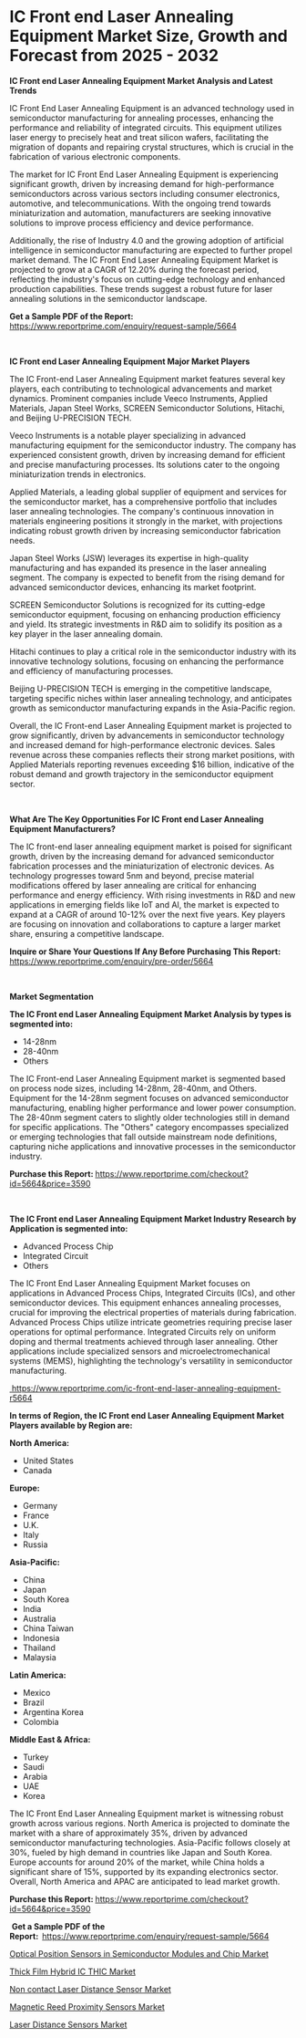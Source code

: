 <p><h1>IC Front end Laser Annealing Equipment Market Size, Growth and Forecast from 2025 - 2032</h1></p><p><strong>IC Front end Laser Annealing Equipment Market Analysis and Latest Trends</strong></p>
<p><p>IC Front End Laser Annealing Equipment is an advanced technology used in semiconductor manufacturing for annealing processes, enhancing the performance and reliability of integrated circuits. This equipment utilizes laser energy to precisely heat and treat silicon wafers, facilitating the migration of dopants and repairing crystal structures, which is crucial in the fabrication of various electronic components.</p><p>The market for IC Front End Laser Annealing Equipment is experiencing significant growth, driven by increasing demand for high-performance semiconductors across various sectors including consumer electronics, automotive, and telecommunications. With the ongoing trend towards miniaturization and automation, manufacturers are seeking innovative solutions to improve process efficiency and device performance. </p><p>Additionally, the rise of Industry 4.0 and the growing adoption of artificial intelligence in semiconductor manufacturing are expected to further propel market demand. The IC Front End Laser Annealing Equipment Market is projected to grow at a CAGR of 12.20% during the forecast period, reflecting the industry's focus on cutting-edge technology and enhanced production capabilities. These trends suggest a robust future for laser annealing solutions in the semiconductor landscape.</p></p>
<p><strong>Get a Sample PDF of the Report:&nbsp;</strong> <a href="https://www.reportprime.com/enquiry/request-sample/5664?utm_campaign=1129&utm_medium=2&utm_source=Github&utm_content=ia&utm_term=19032025&utm_id=ic-front-end-laser-annealing-equipment">https://www.reportprime.com/enquiry/request-sample/5664</a></p>
<p>&nbsp;</p>
<p><strong>IC Front end Laser Annealing Equipment Major Market Players</strong></p>
<p><p>The IC Front-end Laser Annealing Equipment market features several key players, each contributing to technological advancements and market dynamics. Prominent companies include Veeco Instruments, Applied Materials, Japan Steel Works, SCREEN Semiconductor Solutions, Hitachi, and Beijing U-PRECISION TECH.</p><p>Veeco Instruments is a notable player specializing in advanced manufacturing equipment for the semiconductor industry. The company has experienced consistent growth, driven by increasing demand for efficient and precise manufacturing processes. Its solutions cater to the ongoing miniaturization trends in electronics.</p><p>Applied Materials, a leading global supplier of equipment and services for the semiconductor market, has a comprehensive portfolio that includes laser annealing technologies. The company's continuous innovation in materials engineering positions it strongly in the market, with projections indicating robust growth driven by increasing semiconductor fabrication needs.</p><p>Japan Steel Works (JSW) leverages its expertise in high-quality manufacturing and has expanded its presence in the laser annealing segment. The company is expected to benefit from the rising demand for advanced semiconductor devices, enhancing its market footprint.</p><p>SCREEN Semiconductor Solutions is recognized for its cutting-edge semiconductor equipment, focusing on enhancing production efficiency and yield. Its strategic investments in R&D aim to solidify its position as a key player in the laser annealing domain.</p><p>Hitachi continues to play a critical role in the semiconductor industry with its innovative technology solutions, focusing on enhancing the performance and efficiency of manufacturing processes.</p><p>Beijing U-PRECISION TECH is emerging in the competitive landscape, targeting specific niches within laser annealing technology, and anticipates growth as semiconductor manufacturing expands in the Asia-Pacific region.</p><p>Overall, the IC Front-end Laser Annealing Equipment market is projected to grow significantly, driven by advancements in semiconductor technology and increased demand for high-performance electronic devices. Sales revenue across these companies reflects their strong market positions, with Applied Materials reporting revenues exceeding $16 billion, indicative of the robust demand and growth trajectory in the semiconductor equipment sector.</p></p>
<p>&nbsp;</p>
<p><strong>What Are The Key Opportunities For IC Front end Laser Annealing Equipment Manufacturers?</strong></p>
<p><p>The IC front-end laser annealing equipment market is poised for significant growth, driven by the increasing demand for advanced semiconductor fabrication processes and the miniaturization of electronic devices. As technology progresses toward 5nm and beyond, precise material modifications offered by laser annealing are critical for enhancing performance and energy efficiency. With rising investments in R&D and new applications in emerging fields like IoT and AI, the market is expected to expand at a CAGR of around 10-12% over the next five years. Key players are focusing on innovation and collaborations to capture a larger market share, ensuring a competitive landscape.</p></p>
<p><strong>Inquire or Share Your Questions If Any Before Purchasing This Report:</strong> <a href="https://www.reportprime.com/enquiry/pre-order/5664?utm_campaign=1129&utm_medium=2&utm_source=Github&utm_content=ia&utm_term=19032025&utm_id=ic-front-end-laser-annealing-equipment">https://www.reportprime.com/enquiry/pre-order/5664</a></p>
<p>&nbsp;</p>
<p><strong>Market Segmentation</strong></p>
<p><strong>The IC Front end Laser Annealing Equipment Market Analysis by types is segmented into:</strong></p>
<p><ul><li>14-28nm</li><li>28-40nm</li><li>Others</li></ul></p>
<p><p>The IC Front-end Laser Annealing Equipment market is segmented based on process node sizes, including 14-28nm, 28-40nm, and Others. Equipment for the 14-28nm segment focuses on advanced semiconductor manufacturing, enabling higher performance and lower power consumption. The 28-40nm segment caters to slightly older technologies still in demand for specific applications. The "Others" category encompasses specialized or emerging technologies that fall outside mainstream node definitions, capturing niche applications and innovative processes in the semiconductor industry.</p></p>
<p><strong>Purchase this Report:&nbsp;</strong><a href="https://www.reportprime.com/checkout?id=5664&price=3590&utm_campaign=1129&utm_medium=2&utm_source=Github&utm_content=ia&utm_term=19032025&utm_id=ic-front-end-laser-annealing-equipment">https://www.reportprime.com/checkout?id=5664&price=3590</a></p>
<p>&nbsp;</p>
<p><strong>The IC Front end Laser Annealing Equipment Market Industry Research by Application is segmented into:</strong></p>
<p><ul><li>Advanced Process Chip</li><li>Integrated Circuit</li><li>Others</li></ul></p>
<p><p>The IC Front End Laser Annealing Equipment Market focuses on applications in Advanced Process Chips, Integrated Circuits (ICs), and other semiconductor devices. This equipment enhances annealing processes, crucial for improving the electrical properties of materials during fabrication. Advanced Process Chips utilize intricate geometries requiring precise laser operations for optimal performance. Integrated Circuits rely on uniform doping and thermal treatments achieved through laser annealing. Other applications include specialized sensors and microelectromechanical systems (MEMS), highlighting the technology's versatility in semiconductor manufacturing.</p></p>
<p><a href="https://www.reportprime.com/ic-front-end-laser-annealing-equipment-r5664?utm_campaign=1129&utm_medium=2&utm_source=Github&utm_content=ia&utm_term=19032025&utm_id=ic-front-end-laser-annealing-equipment">&nbsp;https://www.reportprime.com/ic-front-end-laser-annealing-equipment-r5664</a></p>
<p><strong>In terms of Region, the IC Front end Laser Annealing Equipment Market Players available by Region are:</strong></p>
<p>
    <p> <strong> North America: </strong>
        <ul>
            <li>United States</li>
            <li>Canada</li>
        </ul>
        </p> 
    <p> <strong> Europe: </strong>
        <ul>
            <li>Germany</li>
            <li>France</li>
            <li>U.K.</li>
            <li>Italy</li>
            <li>Russia</li>
        </ul>
        </p> 
    <p> <strong> Asia-Pacific: </strong>
        <ul>
            <li>China</li>
            <li>Japan</li>
            <li>South Korea</li>
            <li>India</li>
            <li>Australia</li>
            <li>China Taiwan</li>
            <li>Indonesia</li>
            <li>Thailand</li>
            <li>Malaysia</li>
        </ul>
        </p> 
    <p> <strong> Latin America: </strong>
        <ul>
            <li>Mexico</li>
            <li>Brazil</li>
            <li>Argentina Korea</li>
            <li>Colombia</li>
        </ul>
        </p> 
    <p> <strong> Middle East & Africa: </strong>
        <ul>
            <li>Turkey</li>
            <li>Saudi</li>
            <li>Arabia</li>
            <li>UAE</li>
            <li>Korea</li>
        </ul>
    </p>
    </p>
<p><p>The IC Front End Laser Annealing Equipment market is witnessing robust growth across various regions. North America is projected to dominate the market with a share of approximately 35%, driven by advanced semiconductor manufacturing technologies. Asia-Pacific follows closely at 30%, fueled by high demand in countries like Japan and South Korea. Europe accounts for around 20% of the market, while China holds a significant share of 15%, supported by its expanding electronics sector. Overall, North America and APAC are anticipated to lead market growth.</p></p>
<p><strong>Purchase this Report: </strong><a href="https://www.reportprime.com/checkout?id=5664&price=3590&utm_campaign=1129&utm_medium=2&utm_source=Github&utm_content=ia&utm_term=19032025&utm_id=ic-front-end-laser-annealing-equipment">https://www.reportprime.com/checkout?id=5664&price=3590</a></p>
<p>&nbsp;<strong>Get a Sample PDF of the Report:&nbsp;&nbsp;</strong><a href="https://www.reportprime.com/enquiry/request-sample/5664?utm_campaign=1129&utm_medium=2&utm_source=Github&utm_content=ia&utm_term=19032025&utm_id=ic-front-end-laser-annealing-equipment">https://www.reportprime.com/enquiry/request-sample/5664</a></p>
<p><strong></strong></p>
<p><p><a href="https://github.com/iwanesucices/Market-Research-Report-List-1/blob/main/optical-position-sensors-in-semiconductor-modules-and-chip-market.md?utm_campaign=1129&utm_medium=2&utm_source=Github&utm_content=ia&utm_term=19032025&utm_id=ic-front-end-laser-annealing-equipment">Optical Position Sensors in Semiconductor Modules and Chip Market</a></p><p><a href="https://github.com/stunzkocotpv/Market-Research-Report-List-1/blob/main/thick-film-hybrid-ic-thic-market.md?utm_campaign=1129&utm_medium=2&utm_source=Github&utm_content=ia&utm_term=19032025&utm_id=ic-front-end-laser-annealing-equipment">Thick Film Hybrid IC THIC Market</a></p><p><a href="https://github.com/snapetylerho/Market-Research-Report-List-1/blob/main/non-contact-laser-distance-sensor-market.md?utm_campaign=1129&utm_medium=2&utm_source=Github&utm_content=ia&utm_term=19032025&utm_id=ic-front-end-laser-annealing-equipment">Non contact Laser Distance Sensor Market</a></p><p><a href="https://github.com/sulvantomppa/Market-Research-Report-List-1/blob/main/magnetic-reed-proximity-sensors-market.md?utm_campaign=1129&utm_medium=2&utm_source=Github&utm_content=ia&utm_term=19032025&utm_id=ic-front-end-laser-annealing-equipment">Magnetic Reed Proximity Sensors Market</a></p><p><a href="https://github.com/trenkkwasek84/Market-Research-Report-List-1/blob/main/laser-distance-sensors-market.md?utm_campaign=1129&utm_medium=2&utm_source=Github&utm_content=ia&utm_term=19032025&utm_id=ic-front-end-laser-annealing-equipment">Laser Distance Sensors Market</a></p></p>